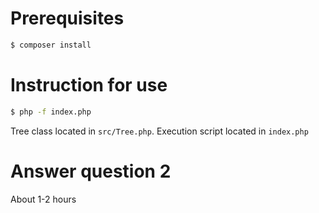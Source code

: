 # Prerequisites

```sh
$ composer install
```

# Instruction for use

```sh
$ php -f index.php
```

Tree class located in `src/Tree.php`.
Execution script located in `index.php`

# Answer question 2

About 1-2 hours
